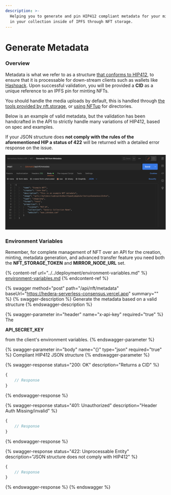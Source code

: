 ```yaml
---
description: >-
  Helping you to generate and pin HIP412 compliant metadata for your minted NFTs
  in your collection inside of IPFS through NFT storage.
---
```


# Generate Metadata

### Overview&#x20;

Metadata is what we refer to as a structure [that conforms to HIP412](https://hips.hedera.com/hip/hip-412), to ensure that it is processable for down-stream clients such as wallets like [Hashpack](https://www.hashpack.app/). Upon successful validation, you will be provided a **CID** as a unique reference to an IPFS pin for minting NFTs.

You should handle the media uploads by default, this is handled through [the tools provided by nft.storage](https://nft.storage/docs/quickstart/#uploading-files--directories-via-the-nftup-application), or [using NFTup](https://nft.storage/docs/quickstart/#uploading-files--directories-via-the-nftup-application) for directories.&#x20;

Below is an example of valid metadata, but the validation has been handcrafted in the API to strictly handle many variations of HIP412, based on spec and examples.

If your JSON structure does **not comply with the rules of the aforementioned HIP a status of 422** will be returned with a detailed error response on the issue.

![Basic metadata to generate CID](<../../.gitbook/assets/Screenshot 2022-08-15 at 08.11.34.png>)

### Environment Variables

Remember, for complete management of NFT over an API for the creation, minting, metadata generation, and advanced transfer feature you need both the **NFT\_STORAGE\_TOKEN** and **MIRROR\_NODE\_URL** set.

{% content-ref url="../../deployment/environment-variables.md" %}
[environment-variables.md](../../deployment/environment-variables.md)
{% endcontent-ref %}

{% swagger method="post" path="/api/nft/metadata" baseUrl="https://hedera-serverless-consensus.vercel.app" summary="" %}
{% swagger-description %}
Generate the metadata based on a valid structure
{% endswagger-description %}

{% swagger-parameter in="header" name="x-api-key" required="true" %}
The 

**API_SECRET_KEY**

 from the client's environment variables.
{% endswagger-parameter %}

{% swagger-parameter in="body" name="{}" type="json" required="true" %}
Compliant HIP412 JSON structure
{% endswagger-parameter %}

{% swagger-response status="200: OK" description="Returns a CID" %}
```javascript
{
    // Response
}
```
{% endswagger-response %}

{% swagger-response status="401: Unauthorized" description="Header Auth Missing/invalid" %}
```javascript
{
    // Response
}
```
{% endswagger-response %}

{% swagger-response status="422: Unprocessable Entity" description="JSON structure does not comply with HIP412" %}
```javascript
{
    // Response
}
```
{% endswagger-response %}
{% endswagger %}
